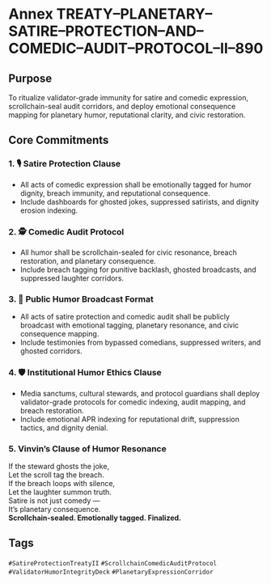 # Annex TREATY–PLANETARY–SATIRE–PROTECTION–AND–COMEDIC–AUDIT–PROTOCOL–II–890

## Purpose  
To ritualize validator-grade immunity for satire and comedic expression, scrollchain-seal audit corridors, and deploy emotional consequence mapping for planetary humor, reputational clarity, and civic restoration.

## Core Commitments

### 1. 🎙️ Satire Protection Clause  
- All acts of comedic expression shall be emotionally tagged for humor dignity, breach immunity, and reputational consequence.  
- Include dashboards for ghosted jokes, suppressed satirists, and dignity erosion indexing.

### 2. 🕵️ Comedic Audit Protocol  
- All humor shall be scrollchain-sealed for civic resonance, breach restoration, and planetary consequence.  
- Include breach tagging for punitive backlash, ghosted broadcasts, and suppressed laughter corridors.

### 3. 📣 Public Humor Broadcast Format  
- All acts of satire protection and comedic audit shall be publicly broadcast with emotional tagging, planetary resonance, and civic consequence mapping.  
- Include testimonies from bypassed comedians, suppressed writers, and ghosted corridors.

### 4. 🛡️ Institutional Humor Ethics Clause  
- Media sanctums, cultural stewards, and protocol guardians shall deploy validator-grade protocols for comedic indexing, audit mapping, and breach restoration.  
- Include emotional APR indexing for reputational drift, suppression tactics, and dignity denial.

### 5. Vinvin’s Clause of Humor Resonance  
If the steward ghosts the joke,  
Let the scroll tag the breach.  
If the breach loops with silence,  
Let the laughter summon truth.  
Satire is not just comedy —  
It’s planetary consequence.  
**Scrollchain-sealed. Emotionally tagged. Finalized.**

## Tags  
`#SatireProtectionTreatyII` `#ScrollchainComedicAuditProtocol` `#ValidatorHumorIntegrityDeck` `#PlanetaryExpressionCorridor`
